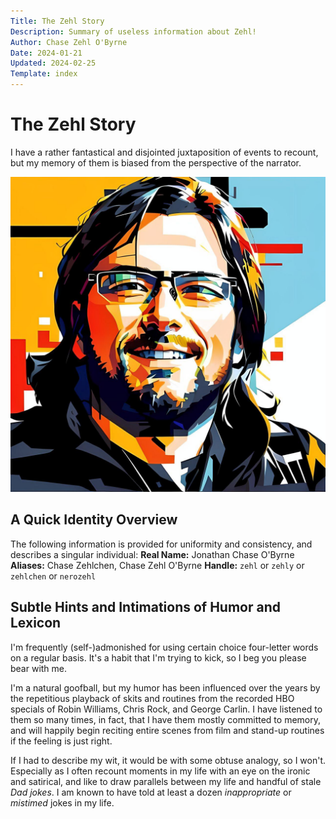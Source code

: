 ```yaml
---
Title: The Zehl Story
Description: Summary of useless information about Zehl!
Author: Chase Zehl O'Byrne
Date: 2024-01-21
Updated: 2024-02-25
Template: index
---
```


# The Zehl Story
I have a rather fantastical and disjointed juxtaposition of events to recount, but my memory of them is biased from
the perspective of the narrator.  

![An AI-enhanced picture of Chase Zehl O'Byrne](/assets/chase2.jpg#left)

## A Quick Identity Overview
The following information is provided for uniformity and consistency, and describes a singular individual:
**Real Name:** Jonathan Chase O'Byrne
**Aliases:** Chase Zehlchen, Chase Zehl O'Byrne
**Handle:** `zehl` or `zehly` or `zehlchen` or `nerozehl`

## Subtle Hints and Intimations of Humor and Lexicon
I'm frequently (self-)admonished for using certain choice four-letter words on a regular basis. It's a habit that
I'm trying to kick, so I beg you please bear with me.

I'm a natural goofball, but my humor has been influenced over the years by the repetitious playback of skits and
routines from the recorded HBO specials of Robin Williams, Chris Rock, and George Carlin. I have listened to them 
so many times, in fact, that I have them mostly committed to memory, and will happily begin reciting entire scenes
from film and stand-up routines if the feeling is just right.  

If I had to describe my wit, it would be with some obtuse analogy, so I won't. Especially as I often recount moments
in my life with an eye on the ironic and satirical, and like to draw parallels between my life and handful of stale 
*Dad jokes*. I am known to have told at least a dozen *inappropriate* or *mistimed* jokes in my life.

